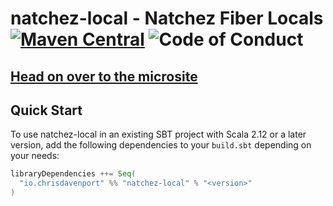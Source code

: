 # natchez-local - Natchez Fiber Locals [![Maven Central](https://maven-badges.herokuapp.com/maven-central/io.chrisdavenport/natchez-local_2.13/badge.svg)](https://maven-badges.herokuapp.com/maven-central/io.chrisdavenport/natchez-local_2.13) ![Code of Conduct](https://img.shields.io/badge/Code%20of%20Conduct-Scala-blue.svg)

## [Head on over to the microsite](https://davenverse.github.io/natchez-local)

## Quick Start

To use natchez-local in an existing SBT project with Scala 2.12 or a later version, add the following dependencies to your
`build.sbt` depending on your needs:

```scala
libraryDependencies ++= Seq(
  "io.chrisdavenport" %% "natchez-local" % "<version>"
)
```
